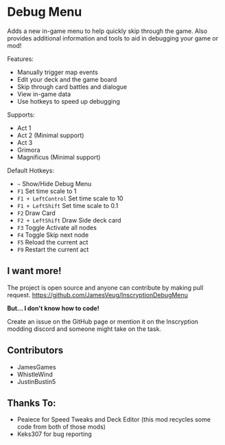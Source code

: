 # Debug Menu

Adds a new in-game menu to help quickly skip through the game.
Also provides additional information and tools to aid in debugging your game or mod!

Features:
- Manually trigger map events
- Edit your deck and the game board
- Skip through card battles and dialogue
- View in-game data
- Use hotkeys to speed up debugging

Supports:
- Act 1
- Act 2 (Minimal support)
- Act 3
- Grimora
- Magnificus (Minimal support)


Default Hotkeys:
- `~` Show/Hide Debug Menu
- `F1` Set time scale to 1
- `F1 + LeftControl` Set time scale to 10
- `F1 + LeftShift` Set time scale to 0.1
- `F2` Draw Card
- `F2 + LeftShift` Draw Side deck card
- `F3` Toggle Activate all nodes
- `F4` Toggle Skip next node
- `F5` Reload the current act
- `F9` Restart the current act


## I want more!
The project is open source and anyone can contribute by making pull request.
https://github.com/JamesVeug/InscryptionDebugMenu

**But... I don't know how to code!**

Create an issue on the GitHub page or mention it on the Inscryption modding discord and someone might take on the task.

## Contributors
- JamesGames
- WhistleWind
- JustinBustin5

## Thanks To:
- Peaiece for Speed Tweaks and Deck Editor (this mod recycles some code from both of those mods)
- Keks307 for bug reporting
